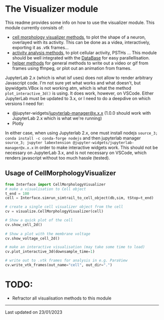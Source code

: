 # The Visualizer module
This readme provides some info on how to use the visualizer module. This module currently consists of:
- [cell morphology visualizer methods](./cell_morphology_visualizer.py), to plot the shape of a neuron, overlayed with its activity. This can be done as a videa, interactively, exporting it as .vtk frames...
- [activity analysis methods](./activity_analysis/), to plot cellular activity, PSTHs ... This module should be well integrated with the [DataBase](../data_base/) for easy parallellisation.
- [helper methods](./helper_methods.py) for general methods to write out a video or gif from frames using ffmpeg, or plot out an animation from frames.

JupyterLab 2.x (which is what isf uses) does not allow to render arbitrary Javascript code. I'm not sure yet what works and what doesn't, but ipywidgets.VBox is not working atm, which is what the method `plot_interactive_3d()` is using. It does work, however, on VSCode. Either JupyterLab must be updated to 3.x, or I need to do a deepdive on which versions I need for:
- @jupyter-widgets/jupyterlab-manager@x.x.x (1.0.0 should work with JupyterLab 2.x which is what we're running)
- Plotly

In either case, when using Jupyterlab 2.x, one must install nodejs `source_3; conda install -c conda-forge nodejs` and then jupyterlab manager `source_3; jupyter labextension @jupyter-widgets/jupyterlab-manager@x.x.x` in order to make interactive widgets work. This should not be necessary on JupyterLab 3.x, and is not necessary on VSCode, which renders javascript without too much hassle (tested).


## Usage of CellMorphologyVisualizer
```python
from Interface import CellMorphologyVisualizer
# make a visualisation to Cell object
t_end = 100
cell = Interface.simrun_simtrail_to_cell_object(db,sim, tStop=t_end)

# create a single cell visualizer object from the cell
cv = visualize.CellMorphologyVisualizer(cell)

# Show a quick plot of the cell
cv.show_cell_2d()
        
# Show a plot with the membrane voltage
cv.show_voltage_cell_2d()

# make an interactive visualisation (may take some time to load)
cv.plot_interactive_3d(downsample_time=1)

# write out to .vtk frames for analysis in e.g. ParaView
cv.write_vtk_frames(out_name="cell", out_dir=".")
```

# TODO:
- Refractor all visualisation methods to this module

---
Last updated on 23/01/2023